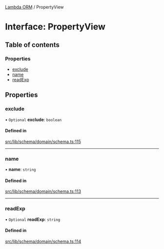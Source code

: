 [Lambda ORM](../README.md) / PropertyView

# Interface: PropertyView

## Table of contents

### Properties

- [exclude](PropertyView.md#exclude)
- [name](PropertyView.md#name)
- [readExp](PropertyView.md#readexp)

## Properties

### exclude

• `Optional` **exclude**: `boolean`

#### Defined in

[src/lib/schema/domain/schema.ts:115](https://github.com/lambda-orm/lambdaorm-base/blob/986eb2b1d63aa5000f6fe1e57b34c29825075831/src/lib/schema/domain/schema.ts#L115)

___

### name

• **name**: `string`

#### Defined in

[src/lib/schema/domain/schema.ts:113](https://github.com/lambda-orm/lambdaorm-base/blob/986eb2b1d63aa5000f6fe1e57b34c29825075831/src/lib/schema/domain/schema.ts#L113)

___

### readExp

• `Optional` **readExp**: `string`

#### Defined in

[src/lib/schema/domain/schema.ts:114](https://github.com/lambda-orm/lambdaorm-base/blob/986eb2b1d63aa5000f6fe1e57b34c29825075831/src/lib/schema/domain/schema.ts#L114)

